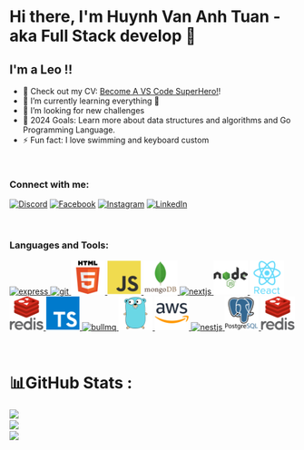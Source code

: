 # Hi there, I'm Huynh Van Anh Tuan - aka Full Stack develop 👋

## I'm a Leo !!

- 🔭 Check out my CV: [Become A VS Code SuperHero!][CV]!
- 🌱 I’m currently learning everything 🤣
- 👯 I’m looking for new challenges
- 🥅 2024 Goals: Learn more about data structures and algorithms and Go Programming Language.
- ⚡ Fun fact: I love swimming and keyboard custom

<br />

<h3 align="left">Connect with me:</h3>

[![Discord](https://img.shields.io/badge/Discord-%237289DA.svg?logo=discord&logoColor=white)](htttps://discord.gg/cat_97) [![Facebook](https://img.shields.io/badge/Facebook-%231877F2.svg?logo=Facebook&logoColor=white)](https://facebook.com/https://www.facebook.com/tuan310797) [![Instagram](https://img.shields.io/badge/Instagram-%23E4405F.svg?logo=Instagram&logoColor=white)](https://instagram.com/https://www.instagram.com/hvat_km/) [![LinkedIn](https://img.shields.io/badge/LinkedIn-%230077B5.svg?logo=linkedin&logoColor=white)](https://linkedin.com/in/https://www.linkedin.com/in/huynh-van-anh-tuan/)

<br />

<h3 align="left">Languages and Tools:</h3>
<p align="left"> <a href="https://expressjs.com" target="_blank" rel="noreferrer" > <img src="https://wiki.tino.org/wp-content/uploads/2021/07/word-image-1150-768x432.png" alt="express" width="60" height="60"/> </a> <a href="https://git-scm.com/" target="_blank" rel="noreferrer"> <img src="https://www.vectorlogo.zone/logos/git-scm/git-scm-icon.svg" alt="git" width="60" height="60"/> </a> <a href="https://www.w3.org/html/" target="_blank" rel="noreferrer"> <img src="https://raw.githubusercontent.com/devicons/devicon/master/icons/html5/html5-original-wordmark.svg" alt="html5" width="60" height="60"/> </a> <a href="https://developer.mozilla.org/en-US/docs/Web/JavaScript" target="_blank" rel="noreferrer"> <img src="https://raw.githubusercontent.com/devicons/devicon/master/icons/javascript/javascript-original.svg" alt="javascript" width="60" height="60"/> </a> <a href="https://www.mongodb.com/" target="_blank" rel="noreferrer"> <img src="https://raw.githubusercontent.com/devicons/devicon/master/icons/mongodb/mongodb-original-wordmark.svg" alt="mongodb" width="60" height="60"/> </a> <a href="https://nextjs.org/" target="_blank" rel="noreferrer"> <img src="https://itsir.ir/wp-content/uploads/2022/11/what-is-nextjs.jpg" alt="nextjs" width="60" height="60"/> </a> <a href="https://nodejs.org" target="_blank" rel="noreferrer"> <img src="https://raw.githubusercontent.com/devicons/devicon/master/icons/nodejs/nodejs-original-wordmark.svg" alt="nodejs" width="60" height="60"/> </a> <a href="https://reactjs.org/" target="_blank" rel="noreferrer"> <img src="https://raw.githubusercontent.com/devicons/devicon/master/icons/react/react-original-wordmark.svg" alt="react" width="60" height="60"/> </a> <a href="https://redis.io" target="_blank" rel="noreferrer"> <img src="https://raw.githubusercontent.com/devicons/devicon/master/icons/redis/redis-original-wordmark.svg" alt="redis" width="60" height="60"/> </a> <a href="https://www.typescriptlang.org/" target="_blank" rel="noreferrer"> <img src="https://raw.githubusercontent.com/devicons/devicon/master/icons/typescript/typescript-original.svg" alt="typescript" width="60" height="60"/> </a><a href="https://docs.bullmq.io/" target="_blank" rel="noreferrer"> <img src="https://user-images.githubusercontent.com/95200/143832033-32e868df-f3b0-4251-97fb-c64809a43d36.png" alt="bullmq" width="60" height="60"/>
</a> <a href="https://go.dev/" target="_blank" rel="noreferrer">
  <img src="https://raw.githubusercontent.com/devicons/devicon/master/icons/go/go-original.svg" alt="go" width="60" height="60"/>
</a>  
  <a href="https://aws.amazon.com" target="_blank" rel="noreferrer">
    <img src="https://raw.githubusercontent.com/devicons/devicon/master/icons/amazonwebservices/amazonwebservices-original-wordmark.svg" alt="AWS" width="60" height="60"/>
  </a>
  <a href="https://nestjs.com/" target="_blank" rel="noreferrer">
    <img src="https://avatars.githubusercontent.com/u/28507035?s=200&v=4" alt="nestjs" width="60" height="60"/>
  </a>
  <a href="https://www.postgresql.org/" target="_blank" rel="noreferrer">
    <img src="https://raw.githubusercontent.com/devicons/devicon/master/icons/postgresql/postgresql-original-wordmark.svg" alt="postgres" width="60" height="60"/>
  </a>
  <a href="https://redis.io/docs/manual/pubsub/" target="_blank" rel="noreferrer">
    <img src="https://raw.githubusercontent.com/devicons/devicon/master/icons/redis/redis-original-wordmark.svg" alt="pubsub" width="60" height="60"/>
  </a> 
</p>

<br />

# 📊GitHub Stats :

![](https://github-readme-stats.vercel.app/api?username=tuan-dd&theme=dark&hide_border=true&include_all_commits=false&count_private=false)<br/>
![](https://github-readme-streak-stats.herokuapp.com/?user=tuan-dd&theme=dark&hide_border=true)<br/>
![](https://github-readme-stats.vercel.app/api/top-langs/?username=tuan-dd&theme=dark&hide_border=true&include_all_commits=false&count_private=false&layout=compact)

<br />
<br />

</details>

[CV]: https://drive.google.com/file/d/142MCfIa2EQTIHP50aBX0AuveQqd9ayd9/view?usp=sharing

